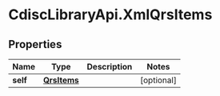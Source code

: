 # CdiscLibraryApi.XmlQrsItems

## Properties

Name | Type | Description | Notes
------------ | ------------- | ------------- | -------------
**self** | [**QrsItems**](QrsItems.md) |  | [optional] 


